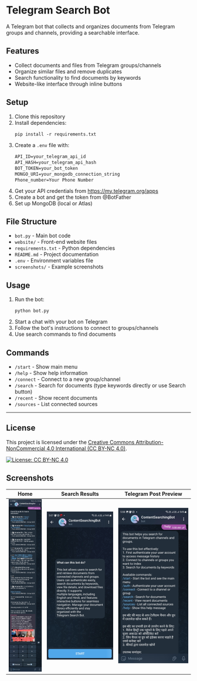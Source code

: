 # Telegram Search Bot

A Telegram bot that collects and organizes documents from Telegram groups and channels, providing a searchable interface.

## Features

- Collect documents and files from Telegram groups/channels
- Organize similar files and remove duplicates
- Search functionality to find documents by keywords
- Website-like interface through inline buttons

## Setup

1. Clone this repository
2. Install dependencies:
   ```
   pip install -r requirements.txt
   ```
3. Create a `.env` file with:
   ```
   API_ID=your_telegram_api_id
   API_HASH=your_telegram_api_hash
   BOT_TOKEN=your_bot_token
   MONGO_URI=your_mongodb_connection_string
   Phone_number=Your Phone Number
   ```
4. Get your API credentials from https://my.telegram.org/apps
5. Create a bot and get the token from @BotFather
6. Set up MongoDB (local or Atlas)

## File Structure

- `bot.py` - Main bot code
- `website/` - Front-end website files
- `requirements.txt` - Python dependencies
- `README.md` - Project documentation
- `.env` - Environment variables file
- `screenshots/` - Example screenshots

## Usage

1. Run the bot:
   ```
   python bot.py
   ```
2. Start a chat with your bot on Telegram
3. Follow the bot's instructions to connect to groups/channels
4. Use search commands to find documents

## Commands

- `/start` - Show main menu
- `/help` - Show help information
- `/connect` - Connect to a new group/channel
- `/search` - Search for documents (type keywords directly or use Search button)
- `/recent` - Show recent documents
- `/sources` - List connected sources

---

## License

This project is licensed under the [Creative Commons Attribution-NonCommercial 4.0 International (CC BY-NC 4.0)](https://creativecommons.org/licenses/by-nc/4.0/).

[![License: CC BY-NC 4.0](https://img.shields.io/badge/License-CC%20BY--NC%204.0-lightgrey.svg)](https://creativecommons.org/licenses/by-nc/4.0/)

## Screenshots

| Home | Search Results | Telegram Post Preview |
|------|---------------|----------------------|
| ![Home](screenshots/screenshot-1.jpg) | ![Search Results](screenshots/screenshot-2.jpg) | ![Telegram Post Preview](screenshots/screenshot-3.jpg) |
